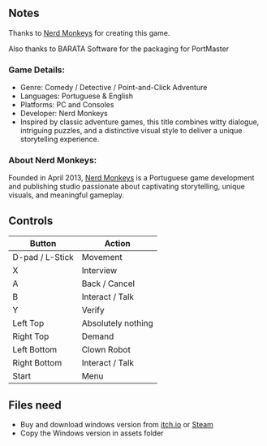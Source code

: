 ## Notes

Thanks to [Nerd Monkeys](https://nerdmonkeys.itch.io/detective-case-and-clown-bot-in-murder-in-the-hotel-lisbon) for creating this game.

Also thanks to BARATA Software for the packaging for PortMaster

### Game Details:

* Genre: Comedy / Detective / Point-and-Click Adventure
* Languages: Portuguese & English
* Platforms: PC and Consoles
* Developer: Nerd Monkeys
* Inspired by classic adventure games, this title combines witty dialogue, intriguing puzzles, and a distinctive visual style to deliver a unique storytelling experience.
 
### About Nerd Monkeys:

Founded in April 2013, [Nerd Monkeys](https://nerdmonkeys.itch.io) is a Portuguese game development and publishing studio passionate about captivating storytelling, unique visuals, and meaningful gameplay.

## Controls

| Button          | Action             |
| --------------- | ------------------ |
| D-pad / L-Stick | Movement           |
| X               | Interview          |
| A               | Back / Cancel      |
| B               | Interact / Talk    |
| Y               | Verify             |
| Left Top        | Absolutely nothing |
| Right Top       | Demand             |
| Left Bottom     | Clown Robot        |
| Right Bottom    | Interact / Talk    |
| Start           | Menu               |


## Files need

* Buy and download windows version from [itch.io](https://nerdmonkeys.itch.io/detective-case-and-clown-bot-in-murder-in-the-hotel-lisbon) or [Steam](https://store.steampowered.com/app/297290/Detective_Case_and_Clown_Bot_in_Murder_in_the_Hotel_Lisbon)
* Copy the Windows version in assets folder
